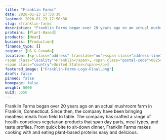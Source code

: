 ```yaml
---
title: "Franklin Farms"
date: 2020-01-23 17:50:30
lastmod: 2020-01-23 17:50:30
slug: /franklin-farms
description: "Franklin Farms began over 20 years ago on an actual mushroom farm in Franklin, Connecticut. Since then, the company have been bringing meatless meals from field to table. The company has crafted a range of health-conscious vegetarian products that span day parts, meal types, and taste profiles. From quick bite to sit-down dinner, Franklin Farms makes cooking with and eating plant-based proteins easy and delicious."
proteins: [Plant-Based]
products: [Meat]
business: [Production]
finance_type: []
regions: [US & Canada]
location: [<p class="address" translate="no"><span class="address-line1">Meeting House Hill Road</span><br>
<span class="locality">Franklin</span>, <span class="postal-code">06254</span><br>
<span class="country">United States</span></p>]
featured_image: ["Franklin-Farms-Logo-Final.png"]
draft: false
pinned: false
homepage: false
weight: 5000
uuid: 5550
---
```

<p>Franklin Farms began over 20 years ago on an actual mushroom farm in Franklin, Connecticut. Since then, the company have been bringing meatless meals from field to table. The company has crafted a range of health-conscious vegetarian products that span day parts, meal types, and taste profiles. From quick bite to sit-down dinner, Franklin Farms makes cooking with and eating plant-based proteins easy and delicious.</p>
